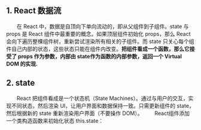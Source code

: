 ## 1. React 数据流
&emsp;&emsp;在 React 中，数据是自顶向下单向流动的，即从父组件到子组件。state 与 props 是 React 组件中最重要的概念。如果顶层组件初始化 props，那么 React 会向下遍历整棵组件树，重新尝试渲染所有相关的子组件。而 state 只关心每个组件自己内部的状态，这些状态只能在组件内改变。**把组件看成一个函数，那么它接受了 props 作为参数，内部由 state作为函数的内部参数，返回一个 Virtual DOM 的实现.**
## 2. state
&emsp;&emsp;React 把组件看成是一个状态机（State Machines）。通过与用户的交互，实现不同状态，然后渲染 UI，让用户界面和数据保持一致。只需更新组件的 state，然后根据新的 state 重新渲染用户界面（不要操作 DOM）。
&emsp;&emsp;React组件添加一个类构造函数来初始化状态 this.state：
